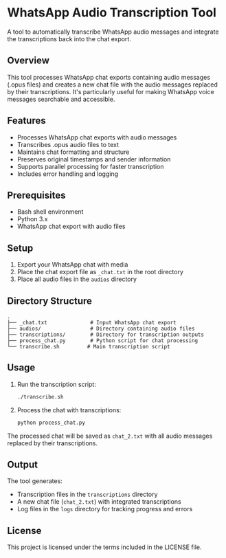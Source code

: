 # WhatsApp Audio Transcription Tool

A tool to automatically transcribe WhatsApp audio messages and integrate the transcriptions back into the chat export.

## Overview

This tool processes WhatsApp chat exports containing audio messages (.opus files) and creates a new chat file with the audio messages replaced by their transcriptions. It's particularly useful for making WhatsApp voice messages searchable and accessible.

## Features

- Processes WhatsApp chat exports with audio messages
- Transcribes .opus audio files to text
- Maintains chat formatting and structure
- Preserves original timestamps and sender information
- Supports parallel processing for faster transcription
- Includes error handling and logging

## Prerequisites

- Bash shell environment
- Python 3.x
- WhatsApp chat export with audio files

## Setup

1. Export your WhatsApp chat with media
2. Place the chat export file as `_chat.txt` in the root directory
3. Place all audio files in the `audios` directory

## Directory Structure

```
.
├── _chat.txt              # Input WhatsApp chat export
├── audios/                # Directory containing audio files
├── transcriptions/        # Directory for transcription outputs
├── process_chat.py        # Python script for chat processing
└── transcribe.sh         # Main transcription script
```

## Usage

1. Run the transcription script:
   ```bash
   ./transcribe.sh
   ```

2. Process the chat with transcriptions:
   ```bash
   python process_chat.py
   ```

The processed chat will be saved as `chat_2.txt` with all audio messages replaced by their transcriptions.

## Output

The tool generates:
- Transcription files in the `transcriptions` directory
- A new chat file (`chat_2.txt`) with integrated transcriptions
- Log files in the `logs` directory for tracking progress and errors

## License

This project is licensed under the terms included in the LICENSE file.
